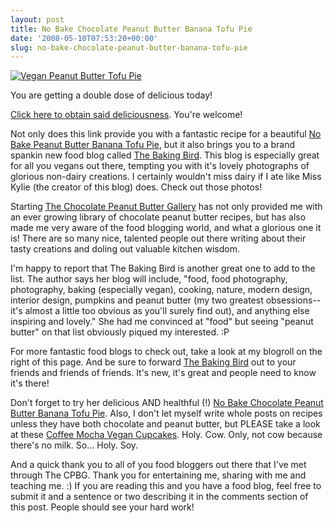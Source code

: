 ```yaml
---
layout: post
title: No Bake Chocolate Peanut Butter Banana Tofu Pie
date: '2008-05-10T07:53:20+00:00'
slug: no-bake-chocolate-peanut-butter-banana-tofu-pie
---
```

<a href="http://thebakingbird.blogspot.com/2008/05/finally-i-have-blog-ive-been-dreaming.html"><img src="http://farm4.static.flickr.com/3070/2418334031_64e3e83e22.jpg?v=0" alt="Vegan Peanut Butter Tofu Pie" /></a>

You are getting a double dose of delicious today! 

<a href="http://thebakingbird.blogspot.com/2008/05/finally-i-have-blog-ive-been-dreaming.html">Click here to obtain said deliciousness</a>. You're welcome!

Not only does this link provide you with a fantastic recipe for a beautiful <a href="http://thebakingbird.blogspot.com/2008/05/finally-i-have-blog-ive-been-dreaming.html">No Bake Peanut Butter Banana Tofu Pie</a>, but it also brings you to a brand spankin new food blog called <a href="http://thebakingbird.blogspot.com/">The Baking Bird</a>. This blog is especially great for all you vegans out there, tempting you with it's lovely photographs of glorious non-dairy creations. I certainly wouldn't miss dairy if I ate like Miss Kylie (the creator of this blog) does. Check out those photos!

Starting <a href="http://www.cpbgallery.com/">The Chocolate Peanut Butter Gallery</a> has not only provided me with an ever growing library of chocolate peanut butter recipes, but has also made me very aware of the food blogging world, and what a glorious one it is! There are so many nice, talented people out there writing about their tasty creations and doling out valuable kitchen wisdom. 

I'm happy to report that The Baking Bird is another great one to add to the list. The author says her blog will include, "food, food photography, photography, baking (especially vegan), cooking, nature, modern design, interior design, pumpkins and peanut butter (my two greatest obsessions--it's almost a little too obvious as you'll surely find out), and anything else inspiring and lovely." She had me convinced at "food" but seeing "peanut butter" on that list obviously piqued my interested. :P

For more fantastic food blogs to check out, take a look at my blogroll on the right of this page. And be sure to forward <a href="http://thebakingbird.blogspot.com/">The Baking Bird</a> out to your friends and friends of friends. It's new, it's great and people need to know it's there!

Don't forget to try her delicious AND healthful (!) <a href="http://thebakingbird.blogspot.com/2008/05/finally-i-have-blog-ive-been-dreaming.html">No Bake Chocolate Peanut Butter Banana Tofu Pie</a>. Also, I don't let myself write whole posts on recipes unless they have both chocolate and peanut butter, but PLEASE take a look at these <a href="http://thebakingbird.blogspot.com/2008/05/coffee-mocha-vegan-cupcakes.html">Coffee Mocha Vegan Cupcakes</a>. Holy. Cow. Only, not cow because there's no milk. So... Holy. Soy.

And a quick thank you to all of you food bloggers out there that I've met through The CPBG. Thank you for entertaining me, sharing with me and teaching me. :) If you are reading this and you have a food blog, feel free to submit it and a sentence or two describing it in the comments section of this post. People should see your hard work!
